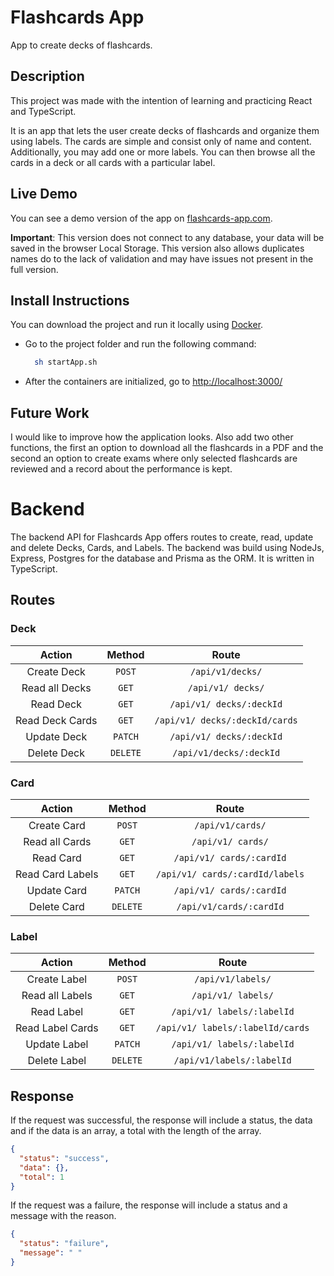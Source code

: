 # Flashcards App

App to create decks of flashcards.

## Description

This project was made with the intention of learning and practicing React and TypeScript.

It is an app that lets the user create decks of flashcards and organize them using labels. The cards are simple and
consist only of name and content. Additionally, you may add one or more labels. You can then browse all the cards in a
deck or all cards with a particular label.

## Live Demo

You can see a demo version of the app on [flashcards-app.com](https://myflashcardsapp.netlify.app/).

**Important**: This version does not connect to any database, your data will be saved in the browser Local Storage. This
version also allows duplicates names do to the lack of validation and may have issues not present in the full version.

## Install Instructions

You can download the project and run it locally using [Docker](https://www.docker.com/).

   - Go to the project folder and run the following command:
     ```bash
       sh startApp.sh
     ```
   - After the containers are initialized, go to [http://localhost:3000/](http://localhost:3000/)
   
## Future Work

I would like to improve how the application looks. Also add two other functions, the first an option to download all the flashcards in a PDF and the second an option to create exams where only selected flashcards are reviewed and a record about the performance is kept.


# Backend

The backend API for Flashcards App offers routes to create, read, update and delete Decks, Cards, and Labels. The
backend was build using NodeJs, Express, Postgres for the database and Prisma as the ORM. It is written in TypeScript.

## Routes

### Deck

|   **Action**    | **Method** |           **Route**            |
| :-------------: | :--------: | :----------------------------: |
|   Create Deck   |   `POST`   |        `/api/v1/decks/`        |
| Read all Decks  |   `GET`    |       `/api/v1/ decks/`        |
|    Read Deck    |   `GET`    |    `/api/v1/ decks/:deckId`    |
| Read Deck Cards |   `GET`    | `/api/v1/ decks/:deckId/cards` |
|   Update Deck   |  `PATCH`   |    `/api/v1/ decks/:deckId`    |
|   Delete Deck   |  `DELETE`  |    `/api/v1/decks/:deckId`     |

### Card

|    **Action**    | **Method** |            **Route**            |
| :--------------: | :--------: | :-----------------------------: |
|   Create Card    |   `POST`   |        `/api/v1/cards/`         |
|  Read all Cards  |   `GET`    |        `/api/v1/ cards/`        |
|    Read Card     |   `GET`    |    `/api/v1/ cards/:cardId`     |
| Read Card Labels |   `GET`    | `/api/v1/ cards/:cardId/labels` |
|   Update Card    |  `PATCH`   |    `/api/v1/ cards/:cardId`     |
|   Delete Card    |  `DELETE`  |     `/api/v1/cards/:cardId`     |

### Label

|    **Action**    | **Method** |            **Route**             |
| :--------------: | :--------: | :------------------------------: |
|   Create Label   |   `POST`   |        `/api/v1/labels/`         |
| Read all Labels  |   `GET`    |        `/api/v1/ labels/`        |
|    Read Label    |   `GET`    |    `/api/v1/ labels/:labelId`    |
| Read Label Cards |   `GET`    | `/api/v1/ labels/:labelId/cards` |
|   Update Label   |  `PATCH`   |    `/api/v1/ labels/:labelId`    |
|   Delete Label   |  `DELETE`  |    `/api/v1/labels/:labelId`     |

## Response

If the request was successful, the response will include a status, the data and if the data is an array, a total with
the length of the array.

```json
{
  "status": "success",
  "data": {},
  "total": 1
}
```

If the request was a failure, the response will include a status and a message with the reason.

```json
{
  "status": "failure",
  "message": " "
}
```
